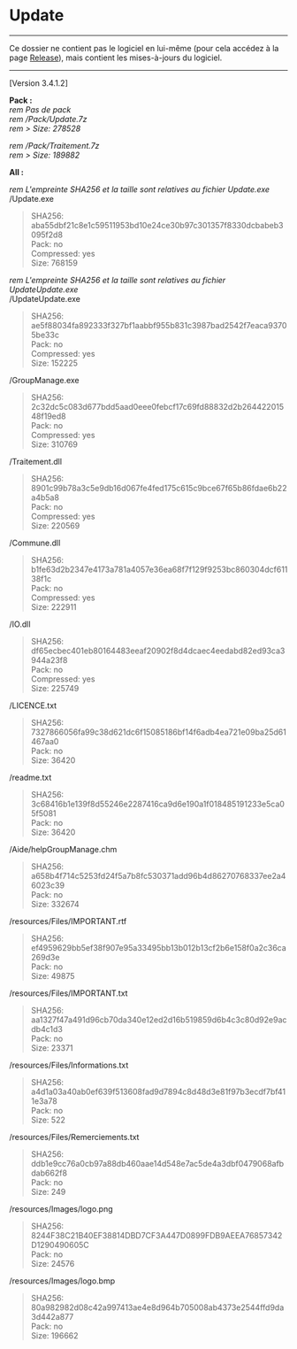 # Update

---

Ce dossier ne contient pas le logiciel en lui-même (pour cela accédez à la page [Release](https://github.com/GroupManage/GroupManage/releases)), mais contient les mises-à-jours du logiciel.

---

[Version 3.4.1.2]

**Pack :**  
_rem Pas de pack_  
_rem /Pack/Update.7z_  
_rem > Size: 278528_  

_rem /Pack/Traitement.7z_  
_rem > Size: 189882_  

**All :**

_rem L'empreinte SHA256 et la taille sont relatives au fichier Update.exe_  
/Update.exe  
> SHA256: aba55dbf21c8e1c59511953bd10e24ce30b97c301357f8330dcbabeb3095f2d8  
> Pack: no  
> Compressed: yes  
> Size: 768159  

_rem L'empreinte SHA256 et la taille sont relatives au fichier UpdateUpdate.exe_  
/UpdateUpdate.exe  
> SHA256: ae5f88034fa892333f327bf1aabbf955b831c3987bad2542f7eaca93705be33c  
> Pack: no  
> Compressed: yes  
> Size: 152225 

/GroupManage.exe  
> SHA256: 2c32dc5c083d677bdd5aad0eee0febcf17c69fd88832d2b26442201548f19ed8  
> Pack: no  
> Compressed: yes  
> Size: 310769 

/Traitement.dll  
> SHA256: 8901c99b78a3c5e9db16d067fe4fed175c615c9bce67f65b86fdae6b22a4b5a8  
> Pack: no  
> Compressed: yes  
> Size: 220569  

/Commune.dll  
> SHA256: b1fe63d2b2347e4173a781a4057e36ea68f7f129f9253bc860304dcf61138f1c  
> Pack: no  
> Compressed: yes  
> Size: 222911  

/IO.dll  
> SHA256: df65ecbec401eb80164483eeaf20902f8d4dcaec4eedabd82ed93ca3944a23f8  
> Pack: no  
> Compressed: yes  
> Size: 225749  

/LICENCE.txt  
> SHA256: 7327866056fa99c38d621dc6f15085186bf14f6adb4ea721e09ba25d61467aa0  
> Pack: no  
> Size: 36420  

/readme.txt  
> SHA256: 3c68416b1e139f8d55246e2287416ca9d6e190a1f018485191233e5ca05f5081  
> Pack: no  
> Size: 36420  

/Aide/helpGroupManage.chm  
> SHA256: a658b4f714c5253fd24f5a7b8fc530371add96b4d86270768337ee2a46023c39  
> Pack: no  
> Size: 332674  

/resources/Files/IMPORTANT.rtf  
> SHA256: ef4959629bb5ef38f907e95a33495bb13b012b13cf2b6e158f0a2c36ca269d3e  
> Pack: no  
> Size: 49875  

/resources/Files/IMPORTANT.txt  
> SHA256: aa1327f47a491d96cb70da340e12ed2d16b519859d6b4c3c80d92e9acdb4c1d3  
> Pack: no  
> Size: 23371  

/resources/Files/Informations.txt  
> SHA256: a4d1a03a40ab0ef639f513608fad9d7894c8d48d3e81f97b3ecdf7bf411e3a78  
> Pack: no  
> Size: 522  

/resources/Files/Remerciements.txt  
> SHA256: ddb1e9cc76a0cb97a88db460aae14d548e7ac5de4a3dbf0479068afbdab662f8  
> Pack: no  
> Size: 249  

/resources/Images/logo.png  
> SHA256: 8244F38C21B40EF38814DBD7CF3A447D0899FDB9AEEA76857342D1290490605C  
> Pack: no  
> Size: 24576  

/resources/Images/logo.bmp  
> SHA256: 80a982982d08c42a997413ae4e8d964b705008ab4373e2544ffd9da3d442a877  
> Pack: no  
> Size: 196662  
